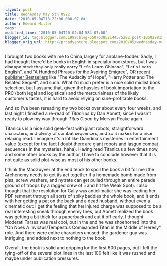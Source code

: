 ```yaml
---
layout: post
title: Wednesday May 5th 0922
date: '2010-05-04T18:22:00.000-07:00'
author: Edward Miller
tags: 
modified_time: '2010-05-04T20:02:04.584-07:00'
blogger_id: tag:blogger.com,1999:blog-650763852144575282.post-1050288153281493089
blogger_orig_url: http://prcadventure.blogspot.com/2010/05/wednesday-may-5th-0922.html
---
```


I brought two books with me to China, largely for airplane-fodder. Sadly, I had thought there'd be books in English in specialty bookstores, but I was disappointed: they only really carry "Let's Learn Chinese", "Let's Learn English", and "A Hundred Phrases for the Aspiring Emigree", OR recent <a href="http://www.nytimes.com/pages/books/bestseller/">publisher Bestsellers</a> like "The Audacity of Hope", "Harry Potter and The Belated Sequel", and such. What I'd much prefer is a nice solid midlist book selection, but I assume that, given the hassles of book importation to the PRC (both legal and logistical) and the mercurialness of the likely customer's tastes, it is hard to avoid relying on sure-profitable books.

And so I've been rereading my two books over about every four weeks, and last night I finished a re-read of <span style="font-style:italic;">Titanicus</span> by Dan Abnett, since I wasn't ready to plow my way through <span style="font-style:italic;">Titus Groan</span> by Mervyn Peake again.

Titanicus is a nice solid geek-fest with giant robots, straightforward characters, and plenty of combat sequences, and so it makes for a nice relaxing read. I imagine it's a lot like Grandma's mysteries in entertainment value (except for the fact I doubt there are giant robots and lasgun combat sequences in the mysteries, haha). Having read Titanicus a few times now, and some other books by the author, I have to conclude however that it is not quite as solid plot-wise as most of his other books. 

I think the MacGuyver at the end tends to spoil the book a bit for me (the Archenemy needs to get its act together if a homemade bomb made from piss, screw washers, and nytrate can get pulled through an entire parade ground of troops by a ragged crew of 5 and hit the Weak Spot). I also thought that the resolution for Cally was anticlimatic: she was leading her PDF remnant through all sorts of spiky baddies the whole book, and it ends with her getting a pat on the back and a dead husband, without even a cinematic out: I get the feeling that her injured charge was supposed to be a real interesting sneak through enemy lines, but Abnett realized the book was getting a bit thick for a paperback and cut it off early. I thought Moderati Tarses was real cool, but in the end he was shoehorned into the "Oh Noes A Invictus/Tempestus Commanded Titan in the Middle of Heresy" role. And there were entire characters unused: the gardener guy was intriguing, and added next to nothing to the book.

Overall, the book is solid and  gripping for the first 600 pages, but I felt the tying-off of the several plot lines in the last 100 felt like it was rushed and maybe under publication pressures.

